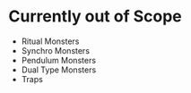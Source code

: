 # Currently out of Scope
- Ritual Monsters
- Synchro Monsters
- Pendulum Monsters
- Dual Type Monsters
- Traps